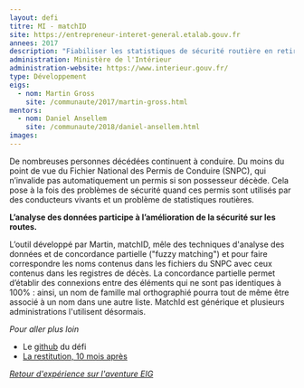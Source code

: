 ```yaml
---
layout: defi
titre: MI - matchID
site: https://entrepreneur-interet-general.etalab.gouv.fr
annees: 2017
description: "Fiabiliser les statistiques de sécurité routière en retirant les personnes décédées du Fichier National des Permis de Conduire"
administration: Ministère de l'Intérieur
administration-website: https://www.interieur.gouv.fr/
type: Développement
eigs:
  - nom: Martin Gross
    site: /communaute/2017/martin-gross.html
mentors:
  - nom: Daniel Ansellem
    site: /communaute/2018/daniel-ansellem.html
images:
---
```


De nombreuses personnes décédées continuent à conduire.  Du moins du
point de vue du Fichier National des Permis de Conduire (SNPC), qui
n’invalide pas automatiquement un permis si son possesseur décède.
Cela pose à la fois des problèmes de sécurité quand ces permis sont
utilisés par des conducteurs vivants et un problème de statistiques
routières.

**L’analyse des données participe à l’amélioration de la sécurité sur
les routes.**

L’outil développé par Martin, matchID, mêle des techniques d'analyse
des données et de concordance partielle ("fuzzy matching") et pour
faire correspondre les noms contenus dans les fichiers du SNPC avec
ceux contenus dans les registres de décès.  La concordance partielle
permet d’établir des connexions entre des éléments qui ne sont pas
identiques à 100% : ainsi, un nom de famille mal orthographié pourra
tout de même être associé à un nom dans une autre liste.  MatchId est
générique et plusieurs administrations l'utilisent désormais.

_Pour aller plus loin_

* Le [github](https://github.com/matchID-project/) du défi
* [La restitution, 10 mois après](https://www.dailymotion.com/video/x6b7xzu?playlist=x54m4i)

_[Retour d'expérience sur l'aventure EIG](https://www.dailymotion.com/video/x64z3a0)_
